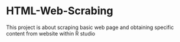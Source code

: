 # HTML-Web-Scrabing
This project is about scraping basic web page and obtaining specific content from website within R studio
